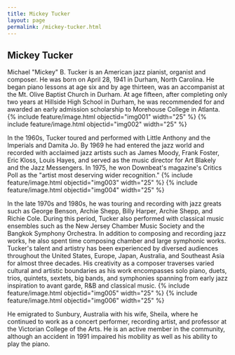 ```yaml
---
title: Mickey Tucker
layout: page
permalink: /mickey-tucker.html
---
```


## Mickey Tucker

Michael "Mickey" B. Tucker is an American jazz pianist, organist and composer. He was born on April 28, 1941 in Durham, North Carolina.
He began piano lessons at age six and by age thirteen, was an accompanist at the Mt. Olive Baptist Church in Durham. At age fifteen, after completing only two years at Hillside High School in Durham, he was recommended for and awarded an early admission scholarship to Morehouse College in Atlanta. 
{% include feature/image.html objectid="img001" width="25" %}
{% include feature/image.html objectid="img002" width="25" %}

In the 1960s, Tucker toured and performed with Little Anthony and the Imperials and Damita Jo. By 1969 he had entered the jazz world and recorded with acclaimed jazz artists such as James Moody, Frank Foster,
Eric Kloss, Louis Hayes, and served as the music director for Art Blakely and the Jazz Messengers. In 1975, he won Downbeat's magazine's Critics Poll as the "artist most deserving wider recognition." 
{% include feature/image.html objectid="img003" width="25" %}
{% include feature/image.html objectid="img004" width="25" %}

In the late 1970s and 1980s, he was touring and recording with jazz greats such as George Benson, Archie Shepp, Billy Harper, Archie Shepp, and Richie Cole. During this period, Tucker also performed with classical
music ensembles such as the New Jersey Chamber Music Society and the Bangkok Symphony Orchestra. In addition to composing and recording jazz works, he also spent time composing chamber and large symphonic works. Tucker's 
talent and artistry has been experienced by diversed audiences throughout the United States, Europe, Japan, Australia, and Southeast Asia for almost three decades. His creativity as a composer traverses varied cultural and artistic boundaries
as his work encompasses solo piano, duets, trios, quintets, sextets, big bands, and symphonies spanning from early jazz inspiration to avant garde, R&B and classical music. 
{% include feature/image.html objectid="img005" width="25" %}
{% include feature/image.html objectid="img006" width="25" %}

He emigrated to Sunbury, Australia with his wife, Sheila, where he continued to work as a concert performer, recording artist, and professor at the Victorian College of the Arts. He is an active 
member in the community, although an accident in 1991 impaired his mobility as well as his ability to play the piano. 
